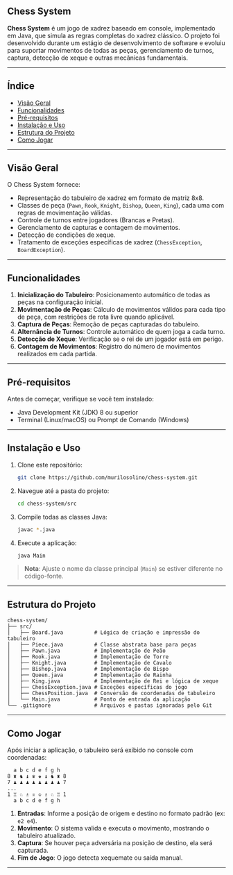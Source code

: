 ## Chess System

**Chess System** é um jogo de xadrez baseado em console, implementado em Java, que simula as regras completas do xadrez clássico. O projeto foi desenvolvido durante um estágio de desenvolvimento de software e evoluiu para suportar movimentos de todas as peças, gerenciamento de turnos, captura, detecção de xeque e outras mecânicas fundamentais.

---

## Índice

* [Visão Geral](#visão-geral)
* [Funcionalidades](#funcionalidades)
* [Pré-requisitos](#pré-requisitos)
* [Instalação e Uso](#instalação-e-uso)
* [Estrutura do Projeto](#estrutura-do-projeto)
* [Como Jogar](#como-jogar)

---

## Visão Geral

O Chess System fornece:

* Representação do tabuleiro de xadrez em formato de matriz 8x8.
* Classes de peça (`Pawn`, `Rook`, `Knight`, `Bishop`, `Queen`, `King`), cada uma com regras de movimentação válidas.
* Controle de turnos entre jogadores (Brancas e Pretas).
* Gerenciamento de capturas e contagem de movimentos.
* Detecção de condições de xeque.
* Tratamento de exceções específicas de xadrez (`ChessException`, `BoardException`).

---

## Funcionalidades

1. **Inicialização do Tabuleiro**: Posicionamento automático de todas as peças na configuração inicial.
2. **Movimentação de Peças**: Cálculo de movimentos válidos para cada tipo de peça, com restrições de rota livre quando aplicável.
3. **Captura de Peças**: Remoção de peças capturadas do tabuleiro.
4. **Alternância de Turnos**: Controle automático de quem joga a cada turno.
5. **Detecção de Xeque**: Verificação se o rei de um jogador está em perigo.
6. **Contagem de Movimentos**: Registro do número de movimentos realizados em cada partida.

---

## Pré-requisitos

Antes de começar, verifique se você tem instalado:

* Java Development Kit (JDK) 8 ou superior
* Terminal (Linux/macOS) ou Prompt de Comando (Windows)

---

## Instalação e Uso

1. Clone este repositório:

   ```bash
   git clone https://github.com/murilosolino/chess-system.git
   ```
2. Navegue até a pasta do projeto:

   ```bash
   cd chess-system/src
   ```
3. Compile todas as classes Java:

   ```bash
   javac *.java
   ```
4. Execute a aplicação:

   ```bash
   java Main
   ```

> **Nota**: Ajuste o nome da classe principal (`Main`) se estiver diferente no código-fonte.

---

## Estrutura do Projeto

```
chess-system/
├── src/
│   ├── Board.java          # Lógica de criação e impressão do tabuleiro
│   ├── Piece.java          # Classe abstrata base para peças
│   ├── Pawn.java           # Implementação de Peão
│   ├── Rook.java           # Implementação de Torre
│   ├── Knight.java         # Implementação de Cavalo
│   ├── Bishop.java         # Implementação de Bispo
│   ├── Queen.java          # Implementação de Rainha
│   ├── King.java           # Implementação de Rei e lógica de xeque
│   ├── ChessException.java # Exceções específicas do jogo
│   ├── ChessPosition.java  # Conversão de coordenadas de tabuleiro
│   └── Main.java           # Ponto de entrada da aplicação
└── .gitignore              # Arquivos e pastas ignoradas pelo Git
```

---

## Como Jogar

Após iniciar a aplicação, o tabuleiro será exibido no console com coordenadas:

```text
  a b c d e f g h
8 ♜ ♞ ♝ ♛ ♚ ♝ ♞ ♜ 8
7 ♟ ♟ ♟ ♟ ♟ ♟ ♟ ♟ 7
...                   
1 ♖ ♘ ♗ ♕ ♔ ♗ ♘ ♖ 1
  a b c d e f g h
```

1. **Entradas**: Informe a posição de origem e destino no formato padrão (ex: `e2 e4`).
2. **Movimento**: O sistema valida e executa o movimento, mostrando o tabuleiro atualizado.
3. **Captura**: Se houver peça adversária na posição de destino, ela será capturada.
4. **Fim de Jogo**: O jogo detecta xequemate ou saída manual.

---
